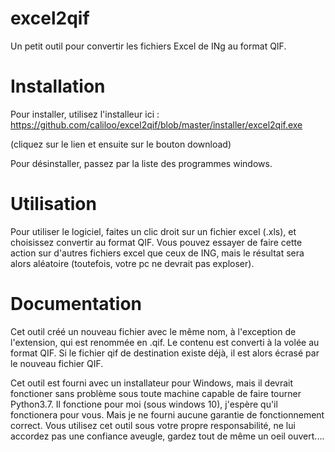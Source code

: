 # excel2qif
Un petit outil pour convertir les fichiers Excel de INg au format QIF.


# Installation
Pour installer, utilisez l'installeur ici :
https://github.com/caliloo/excel2qif/blob/master/installer/excel2qif.exe

(cliquez sur le lien et ensuite sur le bouton download)

Pour désinstaller, passez par la liste des programmes windows.

# Utilisation
Pour utiliser le logiciel, faites un clic droit sur un fichier excel (.xls), et choisissez convertir au format QIF.
Vous pouvez essayer de faire cette action sur d'autres fichiers excel que ceux de ING, mais le résultat sera alors aléatoire (toutefois, votre pc ne devrait pas exploser).

# Documentation
Cet outil créé un nouveau fichier avec le même nom, à l'exception de l'extension, qui est renommée en .qif. Le contenu est converti à la volée au format QIF. Si le fichier qif de destination existe déjà, il est alors écrasé par le nouveau fichier QIF.

Cet outil est fourni avec un installateur pour Windows, mais il devrait fonctioner sans problème sous toute machine capable de faire tourner Python3.7. Il fonctione pour moi (sous windows 10), j'espère qu'il fonctionera pour vous. Mais je ne fourni aucune garantie de fonctionnement correct. Vous utilisez cet outil sous votre propre responsabilité, ne lui accordez pas une confiance aveugle, gardez tout de même un oeil ouvert....

